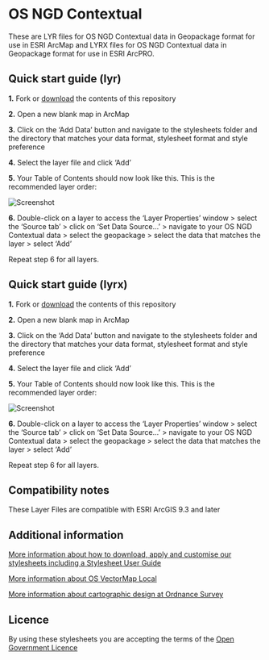 # OS NGD Contextual

These are LYR files for OS NGD Contextual data in Geopackage format for use in ESRI ArcMap and LYRX files for OS NGD Contextual data in Geopackage format for use in ESRI ArcPRO.

## Quick start guide (lyr)

**1.**  Fork or [download](https://github.com/OrdnanceSurvey/osngd-resources/archive/master.zip) the contents of this repository

**2.**  Open a new blank map in ArcMap

**3.**  Click on the ‘Add Data’ button and navigate to the stylesheets folder and the directory that matches your data format, stylesheet format and style preference

**4.**  Select the layer file and click ‘Add’

**5.**  Your Table of Contents should now look like this. This is the recommended layer order: 

  ![Screenshot](https://raw.githubusercontent.com/OrdnanceSurvey/osngd-resources/master/styling/stylesheets/esri-stylesheets-lyr/contextual/images/ngd_contextual_layer_order.png "Recommended layer order for OS NGD Contextual")

**6.**  Double-click on a layer to access the ‘Layer Properties’ window > select the ‘Source tab’ > click on ‘Set Data Source…’ > navigate to your OS NGD Contextual data > select the geopackage > select the data that matches the layer > select ‘Add’

Repeat step 6 for all layers.

## Quick start guide (lyrx)

**1.**  Fork or [download](https://github.com/OrdnanceSurvey/osngd-resources/archive/master.zip) the contents of this repository

**2.**  Open a new blank map in ArcMap

**3.**  Click on the ‘Add Data’ button and navigate to the stylesheets folder and the directory that matches your data format, stylesheet format and style preference

**4.**  Select the layer file and click ‘Add’

**5.**  Your Table of Contents should now look like this. This is the recommended layer order: 

  ![Screenshot](https://raw.githubusercontent.com/OrdnanceSurvey/osngd-resources/master/styling/stylesheets/esri-stylesheets-lyr/contextual/images/ngd_contextual_layer_order.png "Recommended layer order for OS NGD Contextual")

**6.**  Double-click on a layer to access the ‘Layer Properties’ window > select the ‘Source tab’ > click on ‘Set Data Source…’ > navigate to your OS NGD Contextual data > select the geopackage > select the data that matches the layer > select ‘Add’

Repeat step 6 for all layers.

## Compatibility notes

These Layer Files are compatible with ESRI ArcGIS 9.3 and later

## Additional information

[More information about how to download, apply and customise our stylesheets including a Stylesheet User Guide](http://www.ordnancesurvey.co.uk/resources/carto-design/cartographic-stylesheets.html)

[More information about OS VectorMap Local](http://www.ordnancesurvey.co.uk/business-and-government/products/vectormap-local.html)

[More information about cartographic design at Ordnance Survey](https://www.ordnancesurvey.co.uk/resources/carto-design/)

## Licence

By using these stylesheets you are accepting the terms of the [Open Government Licence](http://www.nationalarchives.gov.uk/doc/open-government-licence/)

